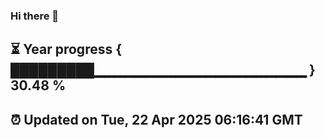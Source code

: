 ### Hi there 👋
⏳ Year progress { █████████▁▁▁▁▁▁▁▁▁▁▁▁▁▁▁▁▁▁▁▁▁ } 30.48 %
---
⏰ Updated on Tue, 22 Apr 2025 06:16:41 GMT
---
